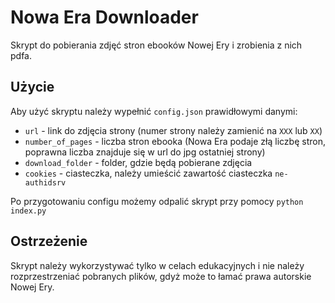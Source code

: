 # Nowa Era Downloader

Skrypt do pobierania zdjęć stron ebooków Nowej Ery i zrobienia z nich pdfa.

## Użycie

Aby użyć skryptu należy wypełnić `config.json` prawidłowymi danymi:

-   `url` - link do zdjęcia strony (numer strony należy zamienić na `XXX` lub `XX`)
-   `number_of_pages` - liczba stron ebooka (Nowa Era podaje złą liczbę stron, poprawna liczba znajduje się w url do jpg ostatniej strony)
-   `download_folder` - folder, gdzie będą pobierane zdjęcia
-   `cookies` - ciasteczka, należy umieścić zawartość ciasteczka `ne-authidsrv`

Po przygotowaniu configu możemy odpalić skrypt przy pomocy `python index.py`

## Ostrzeżenie

Skrypt należy wykorzystywać tylko w celach edukacyjnych i nie należy rozprzestrzeniać pobranych plików, gdyż może to łamać prawa autorskie Nowej Ery.
